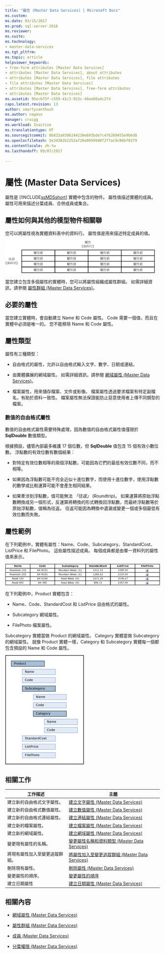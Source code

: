 ```yaml
---
title: "屬性 (Master Data Services) | Microsoft Docs"
ms.custom: 
ms.date: 03/15/2017
ms.prod: sql-server-2016
ms.reviewer: 
ms.suite: 
ms.technology:
- master-data-services
ms.tgt_pltfrm: 
ms.topic: article
helpviewer_keywords:
- free-form attributes [Master Data Services]
- attributes [Master Data Services], about attributes
- attributes [Master Data Services], file attributes
- file attributes [Master Data Services]
- attributes [Master Data Services], free-form attributes
- attributes [Master Data Services]
ms.assetid: 95ecb75f-c559-41c3-933c-40ae60a4c2fd
caps.latest.revision: 13
author: smartysanthosh
ms.author: nagavo
manager: craigg
ms.workload: Inactive
ms.translationtype: HT
ms.sourcegitcommit: 0b832a9306244210e693bde7c476269455e9b6d8
ms.openlocfilehash: 5e34382b2252af20e0959940f2f7ac9c06bf0379
ms.contentlocale: zh-tw
ms.lasthandoff: 09/07/2017

---
```

# <a name="attributes-master-data-services"></a>屬性 (Master Data Services)
  屬性是 [!INCLUDE[ssMDSshort](../includes/ssmdsshort-md.md)] 實體中包含的物件。 屬性值描述實體的成員。 屬性可用來描述分葉成員、合併成員或集合。  
  
## <a name="how-attributes-relate-to-other-model-objects"></a>屬性如何與其他的模型物件相關聯  
 您可以將屬性視為實體資料表中的資料行。 屬性值是用來描述特定成員的值。  
  
 ![以資料表表示的 Master Data Services 實體](../master-data-services/media/mds-conc-entity-table.gif "以資料表表示的 Master Data Services 實體")  
  
 當您建立包含多個屬性的實體時，您可以將屬性組織成屬性群組。 如需詳細資訊，請參閱 [屬性群組 &#40;Master Data Services&#41;](../master-data-services/attribute-groups-master-data-services.md)。  
  
## <a name="required-attributes"></a>必要的屬性  
 當您建立實體時，會自動建立 Name 和 Code 屬性。 Code 需要一個值，而且在實體中必須是唯一的。 您不能移除 Name 和 Code 屬性。  
  
## <a name="attribute-types"></a>屬性類型  
 屬性有三種類型：  
  
-   自由格式的屬性，允許以自由格式輸入文字、數字、日期或連結。  
  
-   由實體擴展的網域屬性。 如需詳細資訊，請參閱 [網域屬性 &#40;Master Data Services&#41;](../master-data-services/domain-based-attributes-master-data-services.md)。  
  
-   檔案屬性，用來儲存檔案、文件或影像。 檔案屬性透過要求檔案有特定副檔名，有助於資料一致性。 檔案屬性無法保證能防止惡意使用者上傳不同類型的檔案。  
  
### <a name="numeric-free-form-attributes"></a>數值的自由格式屬性  
 數值的自由格式屬性需要特殊處理，因為數值的自由格式屬性值僅限於 **SqlDouble** 數值類型。  
  
 根據預設，儘管內部最多維護 17 個位數，但 **SqlDouble** 值包含 15 個有效小數位數。 浮點數的有效位數有數個結果：  
  
-   對特定有效位數相等的兩個浮點數，可能因為它們的最低有效位數不同，而不相等。  
  
-   如果因為浮點數可能不完全近似十進位數字，而使用十進位數字，使用浮點數的數學或比較運算可能不會產生相同結果。  
  
-   如果牽涉到浮點數，值可能無法 *「往返」* (Roundtrip)。 如果運算將原始浮點數轉換成另一個形式，反運算將轉換的形式轉換回浮點數，而最終浮點數等於原始浮點數，值稱為往返。 往返可能因為轉換中遺漏或變更一個或多個最低有效位數而失敗。  
  
## <a name="attribute-examples"></a>屬性範例  
 在下列範例中，實體有屬性：Name、Code、Subcategory、StandardCost、ListPrice 和 FilePhoto。 這些屬性描述成員。 每個成員都是由單一資料列的屬性值來表示。  
  
 ![自行車產品實體資料表](../master-data-services/media/mds-conc-entity-table-w-data.gif "自行車產品實體資料表")  
  
 在下列範例中，Product 實體包含：  
  
-   Name、Code、StandardCost 和 ListPrice 自由格式的屬性。  
  
-   Subcategory 網域屬性。  
  
-   FilePhoto 檔案屬性。  
  
 Subcategory 實體當做 Product 的網域屬性。 Category 實體當做 Subcategory 的網域屬性。 就像 Product 實體一樣，Category 和 Subcategory 實體每一個都包含預設的 Name 和 Code 屬性。  
  
 ![產品實體樹狀結構](../master-data-services/media/mds-conc-entity-ui.gif "產品實體樹狀結構")  
  
## <a name="related-tasks"></a>相關工作  
  
|工作描述|主題|  
|----------------------|-----------|  
|建立新的自由格式文字屬性。|[建立文字屬性 &#40;Master Data Services&#41;](../master-data-services/create-a-text-attribute-master-data-services.md)|  
|建立新的自由格式數值屬性。|[建立數值屬性 &#40;Master Data Services&#41;](../master-data-services/create-a-numeric-attribute-master-data-services.md)|  
|建立新的自由格式連結屬性。|[建立連結屬性 &#40;Master Data Services&#41;](../master-data-services/create-a-link-attribute-master-data-services.md)|  
|建立新的檔案屬性。|[建立檔案屬性 &#40;Master Data Services&#41;](../master-data-services/create-a-file-attribute-master-data-services.md)|  
|建立新的網域屬性。|[建立網域屬性 &#40;Master Data Services&#41;](../master-data-services/create-a-domain-based-attribute-master-data-services.md)|  
|變更現有屬性的名稱。|[變更屬性名稱和資料類型 &#40;Master Data Services&#41;](../master-data-services/change-an-attribute-name-and-data-type-master-data-services.md)|  
|將現有屬性加入至變更追蹤群組。|[將屬性加入至變更追蹤群組 &#40;Master Data Services&#41;](../master-data-services/add-attributes-to-a-change-tracking-group-master-data-services.md)|  
|刪除現有屬性。|[刪除屬性 &#40;Master Data Services&#41;](../master-data-services/delete-an-attribute-master-data-services.md)|  
|變更屬性的順序。|[變更屬性的順序](../master-data-services/change-the-order-of-attributes.md)|  
|建立日期屬性|[建立日期屬性 &#40;Master Data Services&#41;](../master-data-services/create-a-date-attribute-master-data-services.md)|  
  
## <a name="related-content"></a>相關內容  
  
-   [網域屬性 &#40;Master Data Services&#41;](../master-data-services/domain-based-attributes-master-data-services.md)  
  
-   [屬性群組 &#40;Master Data Services&#41;](../master-data-services/attribute-groups-master-data-services.md)  
  
-   [成員 &#40;Master Data Services&#41;](../master-data-services/members-master-data-services.md)  
  
-   [分葉權限 &#40;Master Data Services&#41;](../master-data-services/leaf-permissions-master-data-services.md)
  

